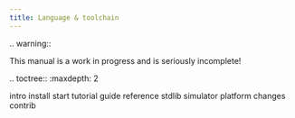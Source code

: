```yaml
---
title: Language & toolchain
---
```



.. warning::

   This manual is a work in progress and is seriously incomplete!

.. toctree::
   :maxdepth: 2

   intro
   install
   start
   tutorial
   guide
   reference
   stdlib
   simulator
   platform
   changes
   contrib


